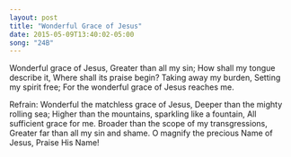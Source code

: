 ```yaml
---
layout: post
title: "Wonderful Grace of Jesus"
date: 2015-05-09T13:40:02-05:00
song: "24B"
---
```


Wonderful grace of Jesus,
Greater than all my sin;
How shall my tongue describe it,
Where shall its praise begin?
Taking away my burden,
Setting my spirit free;
For the wonderful grace of Jesus reaches me.

Refrain:
Wonderful the matchless grace of Jesus,
Deeper than the mighty rolling sea;
Higher than the mountains, sparkling like a fountain,
All sufficient grace for me.
Broader than the scope of my transgressions,
Greater far than all my sin and shame.
O magnify the precious Name of Jesus,
Praise His Name!
